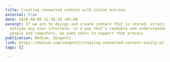 ```yaml
---
title: Creating connected content with inline entries
external: true
date: 2018-08-08 12:30:18 +01:00
excerpt: If we are to design and create content that is stored, structured, and connected
  outside any user interface, in a way that’s readable and understandable by both
  people and computers, we need tools to support that process.
publication: Medium, Zengenti
link: https://medium.com/zengenti/creating-connected-content-easily-with-inline-entries-2f2629990262
tags: []

---
```

